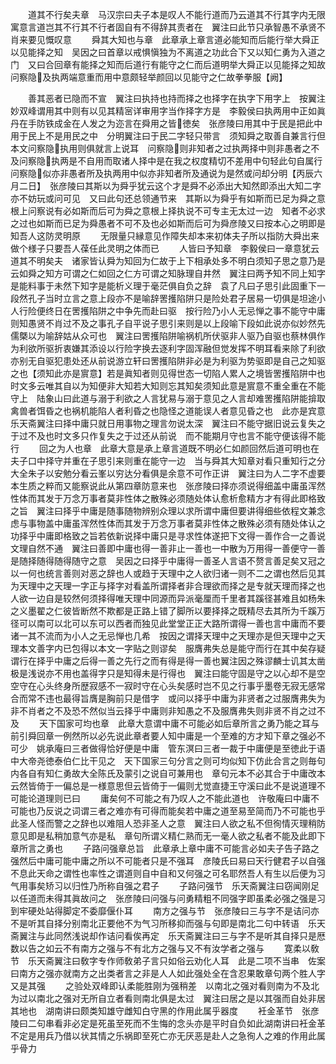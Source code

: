 <!-- { "loadSidebar": true } -->
　　道其不行矣夫章　马汉宗曰夫子本是叹人不能行道而乃云道其不行其字内无限寓意言道岂其不行其不行者固自有不得辞其责者在　翼注曰此节只承智愚不承贤不肖来要见慨叹意
　　舜其大知也与章　此章承上章言道必能知而后能行举大舜正以见能择之知　吴因之曰首章以戒惧愼独为不离道之功此合下又以知仁勇为入道之门　又曰合回章有能择之知而后道行有能守之仁而后道明举大舜正以见能择之知故问察隐及执两端意重而用中意颇轻举颜回以见能守之仁故拳拳服【阙】



　　善其恶者已隐而不宣　翼注曰执持也持而择之也择字在执字下用字上　按翼注妙双峰谓用其中则有以见其精宻详审用字当作择字方是　李毅侯曰执两用中正如眞丹在手防铁成金在人发之为迩言在舜用之皆徳矣　张彦陵曰用其中于民是把此中用于民上不是用民之中　分明翼注曰于民二字轻只带言　须知舜之取善自兼言行但本文问察隐执用则俱就言上说耳　问察隐则非知者之过执两择中则非愚者之不及问察隐执两是不自用而取诸人择中是在我之权度精切不差用中句轻此句自属行　问察隐似亦非愚者所及执两用中似亦非知者所及通说为是然或问却分明【丙辰六月二日】　张彦陵曰其斯以为舜乎犹云这个才是舜不必添出大知然即添出大知二字亦不妨玩或问可见　又曰此句还总领通节来　其斯以为舜乎有如斯而已足为舜之意根上问察说有必如斯而后可为舜之意根上择执说不可专主无太过一边　知者不必求之过也如斯而已足为舜愚者不可不及也必如斯而后可为舜彦陵又曰按本心之明即是知吾人这防灵明原
　　无限量只縁意见作障失却本来初体夫子所以指防大舜出来做个様子只要吾人葆任此灵明之体而已
　　人皆曰予知章　李毅侯曰一章意犹云道其不明矣夫　诸家皆认舜为知回为仁故于上下相承处多不明白须知子思之意乃是云如舜之知方可谓之仁如回之仁方可谓之知脉理自井然　翼注曰两予知不同上知字是能料事于未然下知字是能析义理于毫茫俱自负之辞　袁了凡曰子思引此固重下一段然孔子当时立言之意上段亦不是喻辞罟擭陷阱只是险处君子居易一切俱是坦途小人行险便终日在罟擭陷阱之中争先而赴曰驱　按行险乃小人无忌惮之事不能守中庸则知愚贤不肖过不及之事孔子自平说子思引来则是以上段喻下段如此说亦似妙然先儒槩以为喻辞姑从众可也　翼注曰罟擭陷阱喻祸机所伏驱非人驱乃自驱也蔡林俱作为利欲所驱折衷嫌其添设以行险字换去逐利字固浑融但觉发挥不明耳看来除了利欲亦别无自驱犯患处还从前说游立轩曰罟擭陷阱非必是为利驱为势驱即是自己之知驱之也【须知此亦是賔意】若是眞知者则见得世态一切陷人累人之境皆罟擭陷阱中也　时文多云唯其自以为知便非大知若大知则忘其知矣须知此意是賔意不重全重在不能守上　陆象山曰此道与溺于利欲之人言犹易与溺于意见之人言却难罟擭陷阱能揜取禽兽者饵昏之也祸机能陷人者利昏之也隐怪之道能误人者意见昏之也　此亦是宾意乐天斋翼注曰择中庸只就日用事物之理言勿说太深　翼注曰不能守据旧说云复失之于过不及也时文多只作复失之于过还从前说　而不能期月守也言不能守便该得不能行
　　回之为人也章　此章大意是承上章言道既不明必仁如颜回然后道可明也在夫子口中择守并重在子思引来则重在能守一边　当与舜其大知章对看只重知行之分大全朱子以安勉分看云峯以穷达分看俱是余意不可作正讲　翼注曰为人二字不虚要本生质之粹而又能察说此从第四章防意来也　张彦陵曰择亦须说得细盖中庸虽浑然性体而其发于万念万事者莫非性体之散殊必须随处体认愈析愈精方才有得此即格致之旨　翼注曰择乎中庸是随事随物辨别众理以求所谓中庸但要讲得细些依程文兼念虑与事物盖中庸虽浑然性体而其发于万念万事者莫非性体之散殊必须有随处体认之功择乎中庸即格致之旨若依新说择中庸只是寻求性体遂把下文得一善作合一之善说文理自然不通　翼注曰善即中庸也得一善非止一善也一中散为万用得一善便守一善是随择随得随得随守之意　吴因之曰择乎中庸得一善圣人言语不赘言善足矣又冠之以一何也统言善则对恶之辞也人或趋于天理中之人欲归诸一则不二之谓也然后见其为天理中之天理一字正与择字对看盖所谓择者非合理欲而择之是专就天理而择之也人欲一边自是较然何须择得唯天理中同源而异派毫厘而千里者其蹊径甚难且如杨朱之义墨翟之仁彼皆断然不欺都是正路上错了脚所以要择择之既精尽去其所为千蹊万径可以南可以北可以东可以西者而独见此堂堂正正大路所谓得一善也言中庸而不要诸一其不流而为小人之无忌惮也几希　按因之谓择天理中之天理亦是但天理中之天理本文善字内已包得以本文一字贴之则谬矣　服膺弗失总是能守而行在其中矣存疑谓行在择乎中庸之后得一善之先行之而有得是得一善也翼注因之殊谬麟士讥其太凿极是浅说亦不用也盖得字只是知得未是行得也　翼注曰能守固是守之以心却不是空空守在心头终身所歴寂感不一寂时守在心头矣感时岂不见之行事乎墨卷无寂无感常合而常不违也最得旨膺是胸前只是借字　或问以择乎中庸为非贤者之过服膺弗失为非不肖者之不及恐不然似当云择乎中庸则非知愚之不及服膺弗失则非贤不肖之过不及
　　天下国家可均也章　此章大意谓中庸不可能必如后章所言之勇乃能之耳与前引舜回章一例然所以必先说此章者要人知中庸是一个至难的方才知下章之强必不可少　姚承庵曰三者做得恰好便是中庸　管东溟曰三者一裁于中庸便是至徳此于语中大帝尧徳泰伯仁比干见之　天下国家三句分言之则可均似知下仿此合言之则毎句内各自有知仁勇故大全陈氏及蒙引之说自可兼用也　章句元本不必其合于中庸改本云然皆倚于一偏总是一様意思但云皆倚于一偏则尤觉直捷王守溪曰此不是说道理不可能论道理则已曰
　　庸矣何不可能之有乃叹人之不能此道也　许敬庵曰中庸不可能也乃反说之词谓三者之难亦有可得而能矣若中庸之道至易至简而乃不可能也乎此圣人怪而警之之辞也以难阻人恐非圣人之意　翼注曰人欲之私不但徇情灭理稍防意见即是私稍加意气亦是私　章句所谓义精仁熟而无一毫人欲之私者不能及此即下章所言之勇也
　　子路问强章总旨　此章承上章中庸不可能言必如夫子告子路之强然后中庸可能中庸之所以不可能者只是不强耳　彦陵氏曰易曰天行健君子以自强不息此天命之谓性也率性之谓道则自中自和又何强之可名耶然吾人有生以后便为习气用事矣矫习以归性乃所称自强之君子
　　子路问强节　乐天斋翼注曰窃闻刚足以任道而未得其眞故问之　张彦陵曰问强与问勇精粗不同强字即虽柔必强之强是习到牢硬处站得脚定不委靡偃仆耳
　　南方之强与节　张彦陵曰三与字不是诘问亦不是听其自择分别南北正要他不为气习所移抑而强与句即是南北二句中转语　乐天斋翼注与此同然浅说却作诘问看俟再定　乐天斋翼注曰三与字不是听其自择只是厯数以告之如云不有南方之强与不有北方之强与又不有汝学者之强与
　　寛柔以敎节　乐天斋翼注曰敎字专作师敎弟子言只如俗云劝化人耳　此是二项不当串　佐案曰南方之强亦就南方之出类者言之非是人人如此强处全在含忍果敢章句两个胜人字又是其强
　　之验处双峰即认柔能胜刚为强稍差　以南北之强对看则南为不及北为过以南北之强对无所自立者看则南北俱是太过　翼注曰居之是以其强而自处非居其地也　湖南讲曰颇类知雄守雌知白守黑的作用此属乎器度
　　衽金革节　张彦陵曰二句串看非必定是死虽至死而不生悔的念头亦是平时自负如此湖南讲曰衽金革不定是用兵乃借以状其情之乐祸即至死亡亦无厌恶是赴人之急徇人之难的作用此属乎骨力
